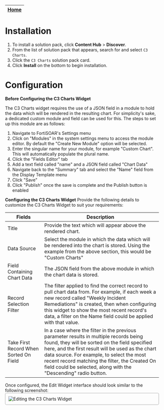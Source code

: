 | [Home](../README.md) |
|--------------------------------------------|

# Installation

1. To install a solution pack, click **Content Hub** > **Discover**.
2. From the list of solution pack that appears, search for and select `C3 Charts`.
3. Click the `C3 Charts` solution pack card.
4. Click **Install** on the bottom to begin installation.

# Configuration

**Before Configuring the C3 Charts Widget**

The C3 Charts widget requires the use of a JSON field in a module to hold the data which will be rendered in the resulting chart. For simplicity's sake, a dedicated custom module and field can be used for this. The steps to set up this module are as follows:

1. Navigate to FortiSOAR's Settings menu
2. Click on "Modules" in the system settings menu to access the module editor. By default the "Create New Module" option will be selected.
3. Enter the singular name for your module, for example "Custom Chart". This will automatically populate the plural name.
4. Click the "Fields Editor" tab
5. Add a text field called "name" and a JSON field called "Chart Data"
6. Navigate back to the "Summary" tab and select the "Name" field from the Display Template menu
7. Click "Save"
8. Click "Publish" once the save is complete and the Publish button is enabled

**Configuring the C3 Charts Widget**
Provide the following details to customize the C3 Charts Widget to suit your requirements:

| Fields     | Description                              |
| ---------- | ---------------------------------------- |
| Title      | Provide the text which will appear above the rendered chart. |
| Data Source | Select the module in which the data which will be rendered into the chart is stored. Using the example from the above section, this would be "Custom Charts" |
| Field Containing Chart Data | The JSON field from the above module in which the chart data is stored. |
| Record Selection Filter | The filter applied to find the correct record to pull chart data from. For example, if each week a new record called "Weekly Incident Remediations" is created, then when configuring this widget to show the most recent record's data, a filter on the Name field could be applied with that value. |
| Take First Record When Sorted On Field | In a case where the filter in the previous parameter results in multiple records being found, they will be sorted on the field specified here, and the first result will be used  as the chart data source. For example, to select the most recent record matching the filter, the Created On field could be selected, along with the "Descending" radio button. |

Once configured, the Edit Widget interface should look similar to the following screenshot:
<img src="raw.githubusercontent.com/fortinet-fortisoar/widget-c3-charts/develop/docs/res/widget_configuration.png" alt="Editing the C3 Charts Widget" style="border: 1px solid #A9A9A9; border-radius: 4px; padding: 10px; display: block;  margin-left: auto; margin-right: auto;">
